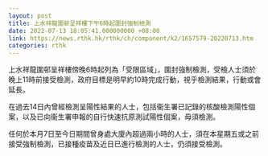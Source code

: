 ```yaml
---
layout: post
title: 上水祥龍圍邨呈祥樓下午6時起圍封強制檢測
date: 2022-07-13 18:05:41.000000000 +08:00
link: https://news.rthk.hk/rthk/ch/component/k2/1657579-20220713.htm
categories: rthk
---
```


上水祥龍圍邨呈祥樓傍晚6時起列為「受限區域」，圍封強制檢測，受檢人士須於晚上11時前接受檢測，政府目標是明早約10時完成行動，視乎檢測結果，行動或會延長。

在過去14日內曾經檢測呈陽性結果的人士，包括衞生署已記錄的核酸檢測陽性個案，以及已向衞生署申報的自行快速抗原測試陽性個案，毋須檢測。

任何於本月7日至今日期間曾身處大廈內超過兩小時的人士，須在本星期五或之前接受強制檢測，已接種疫苗及近日已進行檢測的人士，仍須接受檢測。
